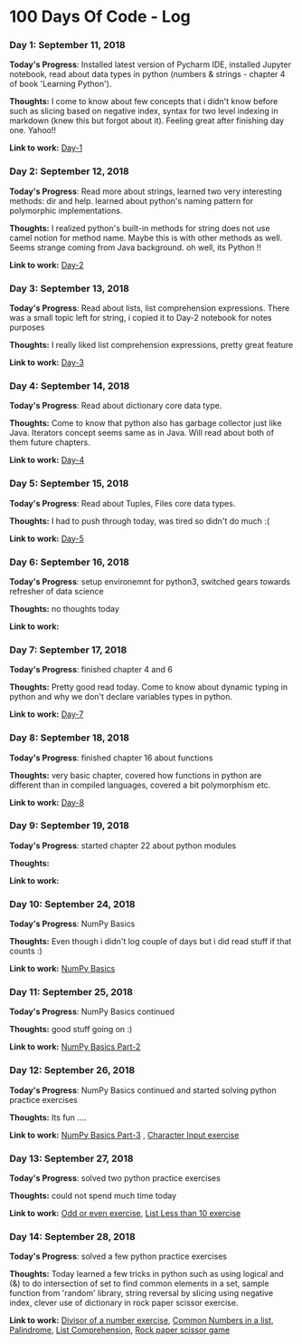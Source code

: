 # 100 Days Of Code - Log

### Day 1: September 11, 2018 

**Today's Progress**: Installed latest version of Pycharm IDE, installed Jupyter notebook, read about data types in python (numbers & strings - chapter 4 of book 'Learning Python'). 

**Thoughts:** I come to know about few concepts that i didn't know before such as slicing based on negative index, syntax for two level indexing in markdown (knew this but forgot about it). Feeling great after finishing day one. Yahoo!! 

**Link to work:** [Day-1](https://github.com/adeelahuma/100-days-of-code/blob/master/code/Day_1.ipynb)

### Day 2: September 12, 2018 

**Today's Progress**:  Read more about strings, learned two very interesting methods: dir and help. learned about python's naming pattern for polymorphic implementations.

**Thoughts:**  I realized python's built-in methods for string does not use camel notion for method name. Maybe this is with other methods as well. Seems strange coming from Java background. oh well, its Python !!

**Link to work:**  [Day-2](https://github.com/adeelahuma/100-days-of-code/blob/master/code/Day_2.ipynb)

### Day 3: September 13, 2018 

**Today's Progress**:  Read about lists, list comprehension expressions. There was a small topic left for string, i copied it to Day-2 notebook for notes purposes 

**Thoughts:** I really liked list comprehension expressions, pretty great feature

**Link to work:**  [Day-3](https://github.com/adeelahuma/100-days-of-code/blob/master/code/Day_3.ipynb)

### Day 4: September 14, 2018 

**Today's Progress**:  Read about dictionary core data type. 

**Thoughts:** Come to know that python also has garbage collector just like Java. Iterators concept seems same as in Java. Will read about both of them future chapters. 

**Link to work:**  [Day-4](https://github.com/adeelahuma/100-days-of-code/blob/master/code/Day_4.ipynb)

### Day 5: September 15, 2018 

**Today's Progress**:  Read about Tuples, Files core data types. 

**Thoughts:** I had to push through today, was tired so didn't do much :(  

**Link to work:**  [Day-5](https://github.com/adeelahuma/100-days-of-code/blob/master/code/Day_5.ipynb)

### Day 6: September 16, 2018 

**Today's Progress**:  setup environemnt for python3, switched gears towards refresher of data science 

**Thoughts:** no thoughts today  

**Link to work:**

### Day 7: September 17, 2018 

**Today's Progress**:  finished chapter 4 and 6

**Thoughts:** Pretty good read today. Come to know about dynamic typing in python and why we don't declare variables types in python.   

**Link to work:**  [Day-7](https://github.com/adeelahuma/100-days-of-code/blob/master/code/Day_7.ipynb) 

### Day 8: September 18, 2018 

**Today's Progress**:  finished chapter 16 about functions

**Thoughts:** very basic chapter, covered how functions in python are different than in compiled languages, covered a bit polymorphism etc.   

**Link to work:**  [Day-8](https://github.com/adeelahuma/100-days-of-code/blob/master/code/Day_8.ipynb) 

### Day 9: September 19, 2018 

**Today's Progress**:  started chapter 22 about python modules

**Thoughts:** 

**Link to work:** 

### Day 10: September 24, 2018 

**Today's Progress**:  NumPy Basics

**Thoughts:** Even though i didn't log couple of days but i did read stuff if that counts :) 

**Link to work:** [NumPy Basics](https://github.com/adeelahuma/100-days-of-code/blob/master/code/numpy_basics.ipynb)

### Day 11: September 25, 2018 

**Today's Progress**:  NumPy Basics continued

**Thoughts:** good stuff going on :)

**Link to work:** [NumPy Basics Part-2](https://github.com/adeelahuma/100-days-of-code/blob/master/code/numpy_basics_part2.ipynb)

### Day 12: September 26, 2018 

**Today's Progress**:  NumPy Basics continued and started solving python practice exercises

**Thoughts:** Its fun ....

**Link to work:** 
    [NumPy Basics Part-3](https://github.com/adeelahuma/100-days-of-code/blob/master/code/numpy_basics_part3.ipynb) , 
    [Character Input exercise](https://github.com/adeelahuma/100-days-of-code/blob/master/code/practice/char_input.py)
    
### Day 13: September 27, 2018 

**Today's Progress**: solved two python practice exercises

**Thoughts:** could not spend much time today

**Link to work:** 
    [Odd or even exercise](https://github.com/adeelahuma/100-days-of-code/blob/master/code/practice/list_less_than_10.py), 
    [List Less than 10 exercise](https://github.com/adeelahuma/100-days-of-code/blob/master/code/practice/odd_or_even.py)     

### Day 14: September 28, 2018 

**Today's Progress**: solved a few python practice exercises

**Thoughts:** Today learned a few tricks in python such as using logical and (&) to do intersection of set to find common elements in a set,
sample function from 'random' library, string reversal by slicing using negative index, 
clever use of dictionary in rock paper scissor exercise.   

**Link to work:** 
    [Divisor of a number exercise](https://github.com/adeelahuma/100-days-of-code/commit/92db223ffae26204336a15a5f4026f6a345ffb3b), 
    [Common Numbers in a list](https://github.com/adeelahuma/100-days-of-code/commit/114bdcdddc10baeac96d31c93942580a99d8ae6d), 
    [Palindrome](https://github.com/adeelahuma/100-days-of-code/commit/366355475efc869c4d5d148edda6ad24089920ac), 
    [List Comprehension](https://github.com/adeelahuma/100-days-of-code/commit/eede13f5da8cb883599d16268e2c3cb92c8e8b9c),
    [Rock paper scissor game](https://github.com/adeelahuma/100-days-of-code/commit/d096d1182091fbc1c6c269a9a2349c9ab5354100) 
        

